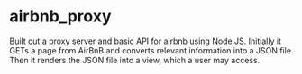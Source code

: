 airbnb_proxy
============
Built out a proxy server and basic API for airbnb using Node.JS. Initially it GETs a page from AirBnB and converts relevant information
into a JSON file. Then it renders the JSON file into a view, which a user may access.
